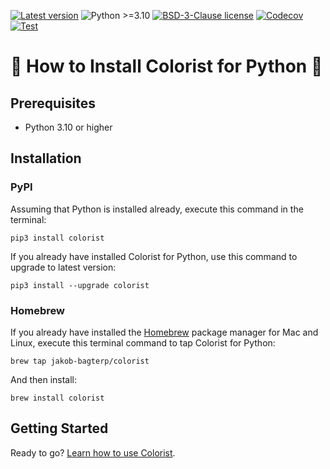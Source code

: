 [![Latest version](https://img.shields.io/static/v1?label=version&message=1.3.0&color=yellowgreen)](https://github.com/jakob-bagterp/colorist-for-python/releases/latest)
![Python >=3.10](https://img.shields.io/static/v1?label=python&message=>=3.10&color=blueviolet)
[![BSD-3-Clause license](https://img.shields.io/static/v1?label=license&message=BSD-3-Clause&color=blue)](https://github.com/jakob-bagterp/colorist-for-python/blob/master/LICENSE.md)
[![Codecov](https://codecov.io/gh/jakob-bagterp/browserist/branch/master/graph/badge.svg?token=1E69VOP4ED)](https://codecov.io/gh/jakob-bagterp/colorist-for-python)
[![Test](https://github.com/jakob-bagterp/colorist-for-python/actions/workflows/test.yml/badge.svg)](https://github.com/jakob-bagterp/colorist-for-python/actions/workflows/test.yml)

# 🌈 How to Install Colorist for Python 🌈

## Prerequisites
* Python 3.10 or higher

## Installation
### PyPI
Assuming that Python is installed already, execute this command in the terminal:

```shell
pip3 install colorist
```

If you already have installed Colorist for Python, use this command to upgrade to latest version:

```shell
pip3 install --upgrade colorist
```

### Homebrew
If you already have installed the [Homebrew](https://brew.sh) package manager for Mac and Linux, execute this terminal command to tap Colorist for Python:

```shell
brew tap jakob-bagterp/colorist
```

And then install:

```shell
brew install colorist
```

## Getting Started
Ready to go? [Learn how to use Colorist](https://github.com/jakob-bagterp/colorist-for-python/blob/master/README.md).
